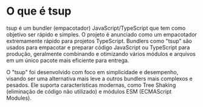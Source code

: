 # O que é tsup

tsup é um bundler (empacotador) JavaScript/TypeScript que tem como objetivo ser rápido e simples. O projeto é anunciado como um empacotador extremamente rápido para projetos TypeScript. Bundlers como "tsup" são usados para empacotar e preparar código JavaScript ou TypeScript para produção, geralmente combinando e otimizando vários módulos e arquivos em um único pacote mais eficiente para entrega.

O "tsup" foi desenvolvido com foco em simplicidade e desempenho, visando ser uma alternativa mais leve a outros bundlers mais complexos e pesados. Ele suporta características modernas, como Tree Shaking (eliminação de código não utilizado) e módulos ESM (ECMAScript Modules).
